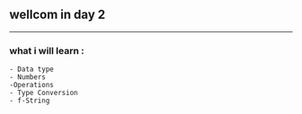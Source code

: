 ## wellcom in day 2
------------------------

### what i will learn :
    - Data type
    - Numbers
    -Operations
    - Type Conversion
    - f-String


